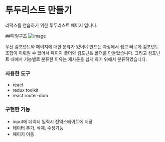 # 투두리스트 만들기
리덕스를 연습하기 위한 투두리스트 페이지 입니다.

##파일구조 
![image](https://user-images.githubusercontent.com/105787441/182654914-a9628174-508f-4349-80b4-c8fd7ac9dfc2.png)

우선 컴포넌트와 페이지에 대한 분류가 있어야 만드는 과정에서 쉽고 빠르게 컴포넌트 조합이 이뤄질 수 있어서 페이지 폴더와 컴포넌트 폴더를 만들었습니다.
그리고 컴포넌트 내에서 기능별로 분류한 이유는 재사용을 쉽게 하기 위해서 분류하였습니다. 

### 사용한 도구
* react
* redux toolkit
* react router-dom 

### 구현한 기능
* input에 데이터 입력시 전역스테이트에 저장
* 데이터 추가, 삭제, 수정기능 
* 페이지 이동







